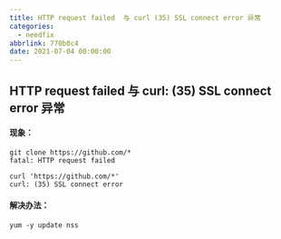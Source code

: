 ```yaml
---
title: HTTP request failed  与 curl (35) SSL connect error 异常
categories:
  - needfix
abbrlink: 770b0c4
date: 2021-07-04 00:00:00
---
```

## HTTP request failed  与 curl: (35) SSL connect error 异常


#### 现象：
```shell
git clone https://github.com/*
fatal: HTTP request failed  

curl 'https://github.com/*'
curl: (35) SSL connect error
```

#### 解决办法：
```shell
yum -y update nss
```

